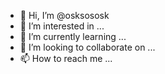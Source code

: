 - 👋 Hi, I’m @osksososk
- 👀 I’m interested in ...
- 🌱 I’m currently learning ...
- 💞️ I’m looking to collaborate on ...
- 📫 How to reach me ...

<!---
osksososk/osksososk is a ✨ special ✨ repository because its `README.md` (this file) appears on your GitHub profile.
You can click the Preview link to take a look at your changes.
--->
